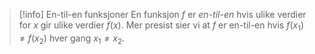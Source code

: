 > [!info] En-til-en funksjoner
>  En funksjon $f$ er *en-til-en* hvis ulike verdier for $x$ gir ulike verdier $f(x)$. Mer presist sier vi at $f$ er en-til-en hvis $f(x_1)\neq f(x_2)$ hver gang $x_1 \neq x_2$.

